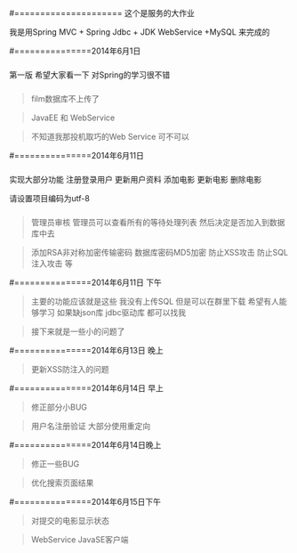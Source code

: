 ﻿#=====================
这个是服务的大作业 

我是用Spring MVC + Spring Jdbc + JDK WebService +MySQL 来完成的

#===============2014年6月1日
###

第一版 希望大家看一下 对Spring的学习很不错

###


>film数据库不上传了

>JavaEE 和 WebService

>不知道我那投机取巧的Web Service 可不可以

#===============2014年6月11日
###

实现大部分功能 注册登录用户 更新用户资料 添加电影 更新电影 删除电影

请设置项目编码为utf-8

###

>管理员审核 管理员可以查看所有的等待处理列表 然后决定是否加入到数据库中去

>添加RSA非对称加密传输密码  数据库密码MD5加密 防止XSS攻击 防止SQL注入攻击 等

#===============2014年6月11日 下午

>主要的功能应该就是这些 我没有上传SQL 但是可以在群里下载 希望有人能够学习 如果缺json库 jdbc驱动库 都可以找我

>接下来就是一些小的问题了 


#===============2014年6月13日 晚上

>更新XSS防注入的问题


#===============2014年6月14日 早上

>修正部分小BUG

>用户名注册验证 大部分使用重定向


#===============2014年6月14日晚上

>修正一些BUG

>优化搜索页面结果

#===============2014年6月15日下午

>对提交的电影显示状态

>WebService JavaSE客户端
